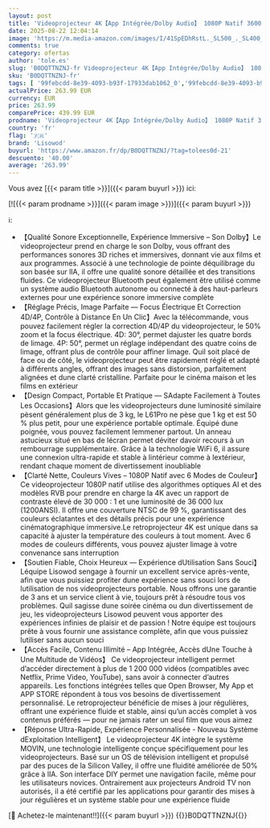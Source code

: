 ```yaml
---
layout: post
title: 'Videoprojecteur 4K【App Intégrée/Dolby Audio】 1080P Natif 36000Lux Projecteur Video  avec Movin  4D/4P Keystone  Focus Électrique  WiFi6  Bluetooth Lisowod Retroprojecteur Portable pour Home Cinéma'
date: 2025-08-22 12:04:14
image: 'https://m.media-amazon.com/images/I/41SpEDhRstL._SL500_._SL400_.jpg'
comments: true
category: ofertas
author: 'tole.es'
slug: 'B0DQTTNZNJ-fr Videoprojecteur 4K【App Intégrée/Dolby Audio】 1080P Natif...'
sku: 'B0DQTTNZNJ-fr'
tags: [ '99febcdd-8e39-4093-b93f-17933dab1062_0','99febcdd-8e39-4093-b93f-17933dab1062_1401','Arborist Merchandising Root','High-Tech','Les produits préférés de nos clients : High-Tech','Self Service','Special Features Stores','TV, vidéo et home cinéma','Vidéoprojecteurs','lisowod','node 1','node 4','🇫🇷', ]
actualPrice: 263.99 EUR
currency: EUR
price: 263.99
comparePrice: 439.99 EUR
prodname: 'Videoprojecteur 4K【App Intégrée/Dolby Audio】 1080P Natif 36000Lux Projecteur Video  avec Movin  4D/4P Keystone  Focus Électrique  WiFi6  Bluetooth Lisowod Retroprojecteur Portable pour Home Cinéma'
country: 'fr'
flag: '🇫🇷'
brand: 'Lisowod'
buyurl: 'https://www.amazon.fr/dp/B0DQTTNZNJ/?tag=tolees0d-21'
descuento: '40.00'
average: '263.99'
---
```


Vous avez [{{< param title >}}]({{< param buyurl >}}) ici:

[![{{< param prodname >}}]({{< param image >}})]({{< param buyurl >}})

ℹ️:

- 【Qualité Sonore Exceptionnelle, Expérience Immersive – Son Dolby】Le videoprojecteur prend en charge le son Dolby, vous offrant des performances sonores 3D riches et immersives, donnant vie aux films et aux programmes. Associé à une technologie de pointe déquilibrage du son basée sur lIA, il offre une qualité sonore détaillée et des transitions fluides. Ce videoprojecteur Bluetooth peut également être utilisé comme un système audio Bluetooth autonome ou connecté à des haut-parleurs externes pour une expérience sonore immersive complète
- 【Réglage Précis, Image Parfaite — Focus Électrique Et Correction 4D/4P, Contrôle à Distance En Un Clic】Avec la télécommande, vous pouvez facilement régler la correction 4D/4P du videoprojecteur, le 50% zoom et la focus électrique. 4D: 30°, permet dajuster les quatre bords de limage. 4P: 50°, permet un réglage indépendant des quatre coins de limage, offrant plus de contrôle pour affiner limage. Quil soit placé de face ou de côté, le videoprojecteur peut être rapidement réglé et adapté à différents angles, offrant des images sans distorsion, parfaitement alignées et dune clarté cristalline. Parfaite pour le cinéma maison et les films en extérieur
- 【Design Compact, Portable Et Pratique — SAdapte Facilement à Toutes Les Occasions】Alors que les videoprojecteurs dune luminosité similaire pèsent généralement plus de 3 kg, le L61Pro ne pèse que 1 kg et est 50 % plus petit, pour une expérience portable optimale. Équipé dune poignée, vous pouvez facilement lemmener partout. Un anneau astucieux situé en bas de lécran permet déviter davoir recours à un rembourrage supplémentaire. Grâce à la technologie WiFi 6, il assure une connexion ultra-rapide et stable à lintérieur comme à lextérieur, rendant chaque moment de divertissement inoubliable
- 【Clarté Nette, Couleurs Vives – 1080P Natif avec 6 Modes de Couleur】Ce videoprojecteur 1080P natif utilise des algorithmes optiques AI et des modèles RVB pour prendre en charge la 4K avec un rapport de contraste élevé de 30 000 : 1 et une luminosité de 36 000 lux (1200ANSI). Il offre une couverture NTSC de 99 %, garantissant des couleurs éclatantes et des détails précis pour une expérience cinématographique immersive.Le retroprojecteur 4K est unique dans sa capacité à ajuster la température des couleurs à tout moment. Avec 6 modes de couleurs différents, vous pouvez ajuster limage à votre convenance sans interruption
- 【Soutien Fiable, Choix Heureux — Expérience dUtilisation Sans Souci】 Léquipe Lisowod sengage à fournir un excellent service après-vente, afin que vous puissiez profiter dune expérience sans souci lors de lutilisation de nos videoprojecteurs portable. Nous offrons une garantie de 3 ans et un service client à vie, toujours prêt à résoudre tous vos problèmes. Quil sagisse dune soirée cinéma ou dun divertissement de jeu, les videoprojecteurs Lisowod peuvent vous apporter des expériences infinies de plaisir et de passion ! Notre équipe est toujours prête à vous fournir une assistance complète, afin que vous puissiez lutiliser sans aucun souci
- 【Accès Facile, Contenu Illimité – App Intégrée, Accès dUne Touche à Une Multitude de Vidéos】 Ce videoprojecteur intelligent permet d’accéder directement à plus de 1 200 000 vidéos (compatibles avec Netflix, Prime Video, YouTube), sans avoir à connecter d’autres appareils. Les fonctions intégrées telles que Open Browser, My App et APP STORE répondent à tous vos besoins de divertissement personnalisé. Le retroprojecteur bénéficie de mises à jour régulières, offrant une expérience fluide et stable, ainsi qu’un accès complet à vos contenus préférés — pour ne jamais rater un seul film que vous aimez
- 【Réponse Ultra-Rapide, Expérience Personnalisée - Nouveau Système dExploitation Intelligent】 Le videoprojecteur 4K intègre le système MOVIN, une technologie intelligente conçue spécifiquement pour les videoprojecteurs. Basé sur un OS de télévision intelligent et propulsé par des puces de la Silicon Valley, il offre une fluidité améliorée de 50% grâce à lIA. Son interface DIY permet une navigation facile, même pour les utilisateurs novices. Ontrairement aux projecteurs Android TV non autorisés, il a été certifié par les applications pour garantir des mises à jour régulières et un système stable pour une expérience fluide

[🛒 Achetez-le maintenant!!]({{< param buyurl >}})
{{<world>}}B0DQTTNZNJ{{</world>}}
